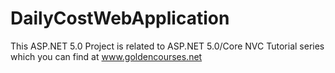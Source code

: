 # DailyCostWebApplication
 This ASP.NET 5.0 Project is related to ASP.NET 5.0/Core NVC Tutorial series which you can find at www.goldencourses.net
